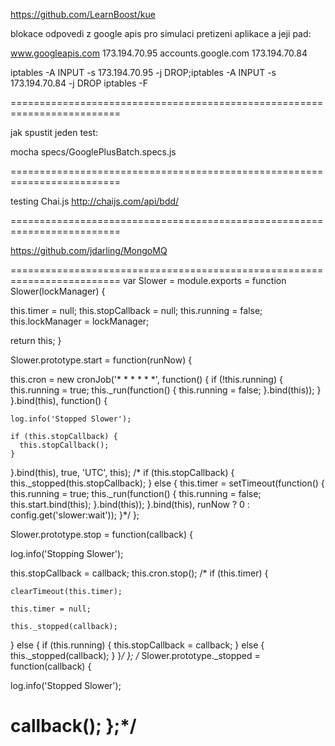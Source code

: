 https://github.com/LearnBoost/kue

blokace odpovedi z google apis pro simulaci pretizeni aplikace a jeji pad:

www.googleapis.com  173.194.70.95
accounts.google.com 173.194.70.84

iptables -A INPUT -s 173.194.70.95 -j DROP;iptables -A INPUT -s 173.194.70.84 -j DROP
iptables -F

=========================================================================

jak spustit jeden test:

mocha specs/GooglePlusBatch.specs.js

=========================================================================

testing Chai.js http://chaijs.com/api/bdd/

=========================================================================

https://github.com/jdarling/MongoMQ

=========================================================================
var Slower = module.exports = function Slower(lockManager) {

  this.timer = null;
  this.stopCallback = null;
  this.running = false;
  this.lockManager = lockManager;

  return this;
}

Slower.prototype.start = function(runNow) {

  this.cron = new cronJob('* * * * * *', function() {
    if (!this.running) {
      this.running = true;
      this._run(function() {
        this.running = false;
      }.bind(this));
    }
  }.bind(this), function() {

    log.info('Stopped Slower');

    if (this.stopCallback) {
      this.stopCallback();
    }
  }.bind(this), true, 'UTC', this);
/*
  if (this.stopCallback) {
    this._stopped(this.stopCallback);
  } else {
    this.timer = setTimeout(function() {
      this.running = true;
      this._run(function() {
        this.running = false;
        this.start.bind(this);
      }.bind(this));
    }.bind(this), runNow ? 0 : config.get('slower:wait'));
  }*/
};

Slower.prototype.stop = function(callback) {

  log.info('Stopping Slower');

  this.stopCallback = callback;
  this.cron.stop();
/*
  if (this.timer) {
  
    clearTimeout(this.timer);
  
    this.timer = null;

    this._stopped(callback);

  } else {
    if (this.running) {
      this.stopCallback = callback;
    } else {
      this._stopped(callback);
    }
  }*/
};
/*
Slower.prototype._stopped = function(callback) {
  
  log.info('Stopped Slower');

  callback();
};*/
=========================================================================